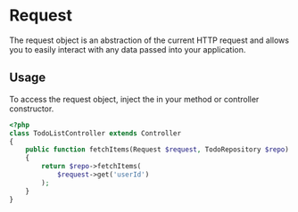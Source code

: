 # Request
The request object is an abstraction of the current HTTP request and allows you to easily interact with any data passed into your application.

## Usage
To access the request object, inject the  in your method or controller constructor.

``` php
<?php
class TodoListController extends Controller
{
    public function fetchItems(Request $request, TodoRepository $repo): array
    {
        return $repo->fetchItems(
            $request->get('userId')
        );
    }
}
```


